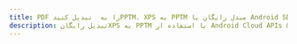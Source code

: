 ---title: PDF را به  تبدیل کنیدPPTM، XPS به PPTM مبدل رایگان یا Android SDKdescription: تبدیل رایگانXPS به PPTM با استفاده از Android Cloud APIs & SDK همچنین اسناد PDF را در Cloud ایجاد، ویرایش و رندر کنید.---